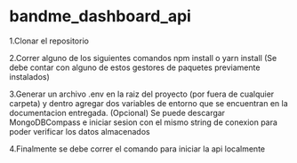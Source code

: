 # bandme_dashboard_api

1.Clonar el repositorio

2.Correr alguno de los siguientes comandos npm install o yarn install (Se debe contar con alguno de estos gestores de paquetes previamente instalados)

3.Generar un archivo .env en la raiz del proyecto (por fuera de cualquier carpeta) y dentro agregar dos variables de entorno que se encuentran en la documentacion entregada. (Opcional) Se puede descargar MongoDBCompass e iniciar sesion con el mismo string de conexion para poder verificar los datos almacenados

4.Finalmente se debe correr el comando <node app> para iniciar la api localmente

